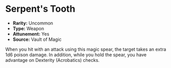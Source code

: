 # Serpent's Tooth

- **Rarity:** Uncommon
- **Type:** Weapon
- **Attunement:** Yes
- **Source:** Vault of Magic

When you hit with an attack using this magic spear, the target takes an extra 1d6 poison damage. In addition, while you hold the spear, you have advantage on Dexterity (Acrobatics) checks.
